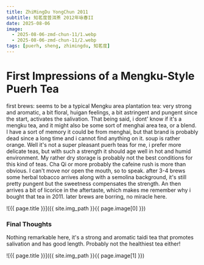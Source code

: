 ```yaml
---
title: ZhiMingDu YongChun 2011
subtitle: 知茗度普洱茶 2012年咏春II
date: 2025-08-06
image: 
  - 2025-08-06-zmd-chun-11/1.webp
  - 2025-08-06-zmd-chun-11/2.webp
tags: [puerh, sheng, zhimingdu, 知茗度]
---
```

# First Impressions of a Mengku-Style Puerh Tea

first brews: seems to be a typical Mengku area plantation tea: very strong and aromatic, a bit floral, huigan feelings, a bit astringent and pungent since the start, activates the salivation. That being said, i dont' know if it's a mengku tea, and it might also be some sort of menghai area tea, or a blend. I have a sort of memory it could be from menghai, but that brand is probably dead since a long time and i cannot find anything on it.
soup is rather orange.
Well it's not a super pleasant puerh teas for me, i prefer more delicate teas, but with such a strength it should age well in hot and humid environment. My rather dry storage is probably not the best conditions for this kind of teas.
Cha Qi or more probably the cafeine rush is more than obvious. I can't move nor open the mouth, so to speak.
after 3-4 brews some herbal tobacco arrives along with a semolina background, it's still pretty pungent but the sweetness compensates the strength. An then arrives a bit of licorice in the aftertaste, which makes me remember why i bought that tea in 2011.
later brews are borring, no miracle here.

![{{ page.title }}]({{ site.img_path }}{{ page.image[0] }})

### Final Thoughts
Nothing remarkable here, it's a strong and aromatic taidi tea that promotes salivation and has good length. Probably not the healthiest tea either!

![{{ page.title }}]({{ site.img_path }}{{ page.image[1] }})
